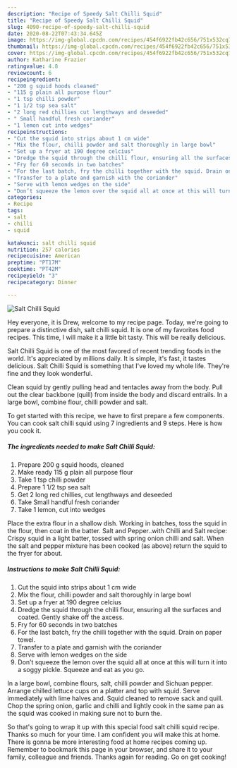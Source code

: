 ```yaml
---
description: "Recipe of Speedy Salt Chilli Squid"
title: "Recipe of Speedy Salt Chilli Squid"
slug: 4090-recipe-of-speedy-salt-chilli-squid
date: 2020-08-22T07:43:34.645Z
image: https://img-global.cpcdn.com/recipes/454f6922fb42c656/751x532cq70/salt-chilli-squid-recipe-main-photo.jpg
thumbnail: https://img-global.cpcdn.com/recipes/454f6922fb42c656/751x532cq70/salt-chilli-squid-recipe-main-photo.jpg
cover: https://img-global.cpcdn.com/recipes/454f6922fb42c656/751x532cq70/salt-chilli-squid-recipe-main-photo.jpg
author: Katharine Frazier
ratingvalue: 4.8
reviewcount: 6
recipeingredient:
- "200 g squid hoods cleaned"
- "115 g plain all purpose flour"
- "1 tsp chilli powder"
- "1 1/2 tsp sea salt"
- "2 long red chillies cut lengthways and deseeded"
- " Small handful fresh coriander"
- "1 lemon cut into wedges"
recipeinstructions:
- "Cut the squid into strips about 1 cm wide"
- "Mix the flour, chilli powder and salt thoroughly in large bowl"
- "Set up a fryer at 190 degree celcius"
- "Dredge the squid through the chilli flour, ensuring all the surfaces and coated. Gently shake off the axcess."
- "Fry for 60 seconds in two batches"
- "For the last batch, fry the chilli together with the squid. Drain on paper towel."
- "Transfer to a plate and garnish with the coriander"
- "Serve with lemon wedges on the side"
- "Don’t squeeze the lemon over the squid all at once at this will turn it into a soggy pickle. Squeeze and eat as you go."
categories:
- Recipe
tags:
- salt
- chilli
- squid

katakunci: salt chilli squid 
nutrition: 257 calories
recipecuisine: American
preptime: "PT17M"
cooktime: "PT42M"
recipeyield: "3"
recipecategory: Dinner

---
```



![Salt Chilli Squid](https://img-global.cpcdn.com/recipes/454f6922fb42c656/751x532cq70/salt-chilli-squid-recipe-main-photo.jpg)

Hey everyone, it is Drew, welcome to my recipe page. Today, we're going to prepare a distinctive dish, salt chilli squid. It is one of my favorites food recipes. This time, I will make it a little bit tasty. This will be really delicious.

Salt Chilli Squid is one of the most favored of recent trending foods in the world. It's appreciated by millions daily. It is simple, it's fast, it tastes delicious. Salt Chilli Squid is something that I've loved my whole life. They're fine and they look wonderful.

Clean squid by gently pulling head and tentacles away from the body. Pull out the clear backbone (quill) from inside the body and discard entrails. In a large bowl, combine flour, chilli powder and salt.


To get started with this recipe, we have to first prepare a few components. You can cook salt chilli squid using 7 ingredients and 9 steps. Here is how you cook it.

<!--inarticleads1-->

##### The ingredients needed to make Salt Chilli Squid:

1. Prepare 200 g squid hoods, cleaned
1. Make ready 115 g plain all purpose flour
1. Take 1 tsp chilli powder
1. Prepare 1 1/2 tsp sea salt
1. Get 2 long red chillies, cut lengthways and deseeded
1. Take  Small handful fresh coriander
1. Take 1 lemon, cut into wedges


Place the extra flour in a shallow dish. Working in batches, toss the squid in the flour, then coat in the batter. Salt and Pepper..with Chilli and Salt recipe: Crispy squid in a light batter, tossed with spring onion chilli and salt. When the salt and pepper mixture has been cooked (as above) return the squid to the fryer for about. 

<!--inarticleads2-->

##### Instructions to make Salt Chilli Squid:

1. Cut the squid into strips about 1 cm wide
1. Mix the flour, chilli powder and salt thoroughly in large bowl
1. Set up a fryer at 190 degree celcius
1. Dredge the squid through the chilli flour, ensuring all the surfaces and coated. Gently shake off the axcess.
1. Fry for 60 seconds in two batches
1. For the last batch, fry the chilli together with the squid. Drain on paper towel.
1. Transfer to a plate and garnish with the coriander
1. Serve with lemon wedges on the side
1. Don’t squeeze the lemon over the squid all at once at this will turn it into a soggy pickle. Squeeze and eat as you go.


In a large bowl, combine flours, salt, chilli powder and Sichuan pepper. Arrange chilled lettuce cups on a platter and top with squid. Serve immediately with lime halves and. Squid cleaned to remove sack and quill. Chop the spring onion, garlic and chilli and lightly cook in the same pan as the squid was cooked in making sure not to burn the. 

So that's going to wrap it up with this special food salt chilli squid recipe. Thanks so much for your time. I am confident you will make this at home. There is gonna be more interesting food at home recipes coming up. Remember to bookmark this page in your browser, and share it to your family, colleague and friends. Thanks again for reading. Go on get cooking!
